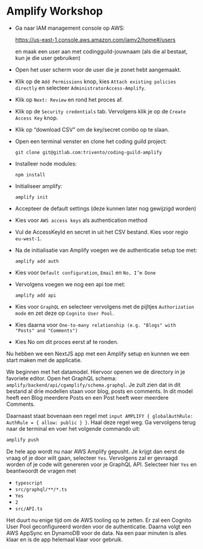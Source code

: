 # Amplify Workshop

- Ga naar IAM management console op AWS:
  
    https://us-east-1.console.aws.amazon.com/iamv2/home#/users

    en maak een user aan met codingguild-jouwnaam (als die al bestaat, kun je die user gebruiken)

- Open het user scherm voor de user die je zonet hebt aangemaakt.
- Klik op de `Add Permissions` knop, kies `Attach existing policies directly` en selecteer `AdministratorAccess-Amplify`.
- Klik op `Next: Review` en rond het proces af.
- Klik op de `Security credentials` tab. Vervolgens klik je op de `Create Access Key` knop.
- Klik op “download CSV” om de key/secret combo op te slaan.


- Open een terminal venster en clone het coding guild project:
    ```
    git clone git@gitlab.com:trivento/coding-guild-amplify
    ```
- Installeer node modules:
    ```
    npm install
    ```
- Initialiseer amplify:
    ```
    amplify init
    ```
- Accepteer de default settings (deze kunnen later nog gewijzigd worden)
- Kies voor `AWS access keys` als authentication method
- Vul de AccessKeyId en secret in uit het CSV bestand. Kies voor regio `eu-west-1`.


- Na de initialisatie van Amplify voegen we de authenticatie setup toe met:
    ```
    amplify add auth
    ```
- Kies voor `Default configuration`, `Email` en `No, I’m Done`
- Vervolgens voegen we nog een api toe met:
    ```
    amplify add api
    ```
- Kies voor `GraphQL` en selecteer vervolgens met de pijltjes `Authorization mode` en zet deze op `Cognito User Pool`.
- Kies daarna voor `One-to-many relationship (e.g. "Blogs" with "Posts" and "Comments")`
- Kies No om dit proces eerst af te ronden.

Nu hebben we een NextJS app met een Amplify setup en kunnen we een start maken met de applicatie.

We beginnen met het datamodel. Hiervoor openen we de directory in je favoriete editor. 
Open het GraphQL schema: `amplify/backend/api/cgamplify/schema.graphql`.
Je zult zien dat in dit bestand al drie modellen staan voor blog, posts en comments. In dit model heeft 
een Blog meerdere Posts en een Post heeft weer meerdere Comments.

Daarnaast staat bovenaan een regel met `input AMPLIFY { globalAuthRule: AuthRule = { allow: public } }`. 
Haal deze regel weg. Ga vervolgens terug naar de terminal en voer het volgende commando uit:
```bash
amplify push
```

De hele app wordt nu naar AWS Amplify gepusht. Je krijgt dan eerst de vraag of je door wilt gaan, selecteer `Yes`.
Vervolgens zal er gevraagd worden of je code wilt genereren voor je GraphQL API. Selecteer hier `Yes` en beantwoordt
de vragen met 
- `typescript`
- `src/graphql/**/*.ts`
- `Yes`
- `2`
- `src/API.ts`

Het duurt nu enige tijd om de AWS tooling op te zetten. Er zal een Cognito User Pool geconfigureerd worden voor de
authenticatie. Daarna volgt een AWS AppSync en DynamoDB voor de data. Na een paar minuten is alles klaar en is de 
app helemaal klaar voor gebruik.



